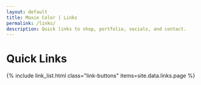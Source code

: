 ```yaml
---
layout: default
title: Moxie Color | Links
permalink: /links/
description: Quick links to shop, portfolio, socials, and contact.
---
```


# Quick Links
{% include link_list.html class="link-buttons" items=site.data.links.page %}
